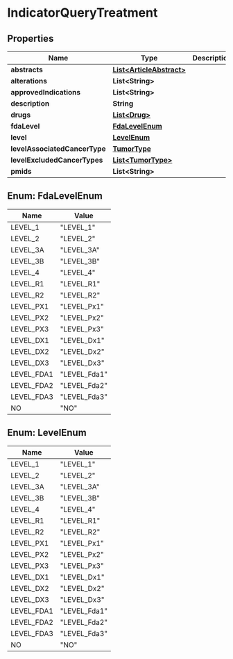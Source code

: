 

# IndicatorQueryTreatment


## Properties

| Name | Type | Description | Notes |
|------------ | ------------- | ------------- | -------------|
|**abstracts** | [**List&lt;ArticleAbstract&gt;**](ArticleAbstract.md) |  |  [optional] |
|**alterations** | **List&lt;String&gt;** |  |  [optional] |
|**approvedIndications** | **List&lt;String&gt;** |  |  [optional] |
|**description** | **String** |  |  [optional] |
|**drugs** | [**List&lt;Drug&gt;**](Drug.md) |  |  [optional] |
|**fdaLevel** | [**FdaLevelEnum**](#FdaLevelEnum) |  |  [optional] |
|**level** | [**LevelEnum**](#LevelEnum) |  |  [optional] |
|**levelAssociatedCancerType** | [**TumorType**](TumorType.md) |  |  [optional] |
|**levelExcludedCancerTypes** | [**List&lt;TumorType&gt;**](TumorType.md) |  |  [optional] |
|**pmids** | **List&lt;String&gt;** |  |  [optional] |



## Enum: FdaLevelEnum

| Name | Value |
|---- | -----|
| LEVEL_1 | &quot;LEVEL_1&quot; |
| LEVEL_2 | &quot;LEVEL_2&quot; |
| LEVEL_3A | &quot;LEVEL_3A&quot; |
| LEVEL_3B | &quot;LEVEL_3B&quot; |
| LEVEL_4 | &quot;LEVEL_4&quot; |
| LEVEL_R1 | &quot;LEVEL_R1&quot; |
| LEVEL_R2 | &quot;LEVEL_R2&quot; |
| LEVEL_PX1 | &quot;LEVEL_Px1&quot; |
| LEVEL_PX2 | &quot;LEVEL_Px2&quot; |
| LEVEL_PX3 | &quot;LEVEL_Px3&quot; |
| LEVEL_DX1 | &quot;LEVEL_Dx1&quot; |
| LEVEL_DX2 | &quot;LEVEL_Dx2&quot; |
| LEVEL_DX3 | &quot;LEVEL_Dx3&quot; |
| LEVEL_FDA1 | &quot;LEVEL_Fda1&quot; |
| LEVEL_FDA2 | &quot;LEVEL_Fda2&quot; |
| LEVEL_FDA3 | &quot;LEVEL_Fda3&quot; |
| NO | &quot;NO&quot; |



## Enum: LevelEnum

| Name | Value |
|---- | -----|
| LEVEL_1 | &quot;LEVEL_1&quot; |
| LEVEL_2 | &quot;LEVEL_2&quot; |
| LEVEL_3A | &quot;LEVEL_3A&quot; |
| LEVEL_3B | &quot;LEVEL_3B&quot; |
| LEVEL_4 | &quot;LEVEL_4&quot; |
| LEVEL_R1 | &quot;LEVEL_R1&quot; |
| LEVEL_R2 | &quot;LEVEL_R2&quot; |
| LEVEL_PX1 | &quot;LEVEL_Px1&quot; |
| LEVEL_PX2 | &quot;LEVEL_Px2&quot; |
| LEVEL_PX3 | &quot;LEVEL_Px3&quot; |
| LEVEL_DX1 | &quot;LEVEL_Dx1&quot; |
| LEVEL_DX2 | &quot;LEVEL_Dx2&quot; |
| LEVEL_DX3 | &quot;LEVEL_Dx3&quot; |
| LEVEL_FDA1 | &quot;LEVEL_Fda1&quot; |
| LEVEL_FDA2 | &quot;LEVEL_Fda2&quot; |
| LEVEL_FDA3 | &quot;LEVEL_Fda3&quot; |
| NO | &quot;NO&quot; |




